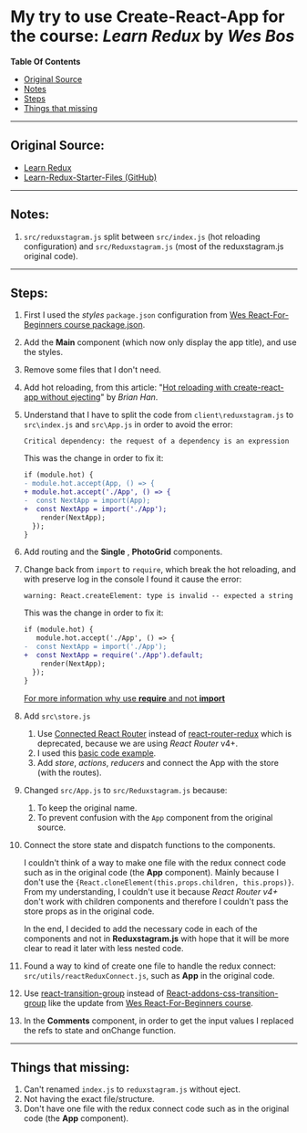 # My try to use Create-React-App for the course: _**Learn Redux**_ by _**Wes Bos**_

**Table Of Contents**

- [Original Source](#original-source)
- [Notes](#notes)
- [Steps](#steps)
- [Things that missing](#things-that-missing)

---

## Original Source:

- [Learn Redux]
- [Learn-Redux-Starter-Files (GitHub)]

---

## Notes:

1. `src/reduxstagram.js` split between `src/index.js` (hot reloading configuration) and `src/Reduxstagram.js` (most of the reduxstagram.js original code).

---

## Steps:

1. First I used the _styles_ `package.json` configuration from [Wes React-For-Beginners course package.json].
2. Add the **Main** component (which now only display the app title), and use the styles.
3. Remove some files that I don't need.
4. Add hot reloading, from this article: "[Hot reloading with create-react-app without ejecting]" by _Brian Han_.
5. Understand that I have to split the code from `client\reduxstagram.js` to `src\index.js` and `src\App.js` in order to avoid the error:
   ```shell
   Critical dependency: the request of a dependency is an expression
   ```
   This was the change in order to fix it:
   ```diff
   if (module.hot) {
   - module.hot.accept(App, () => {
   + module.hot.accept('./App', () => {
   -  const NextApp = import(App);
   +  const NextApp = import('./App');
       render(NextApp);
     });
   }
   ```
6. Add routing and the **Single** , **PhotoGrid** components.
7. Change back from `import` to `require`, which break the hot reloading, and with preserve log in the console I found it cause the error:
   ```shell
   warning: React.createElement: type is invalid -- expected a string
   ```
   This was the change in order to fix it:
   ```diff
   if (module.hot) {
      module.hot.accept('./App', () => {
   -  const NextApp = import('./App');
   +  const NextApp = require('./App').default;
       render(NextApp);
     });
   }
   ```
   [For more information why use **require** and not **import**]
8. Add `src\store.js`
   1. Use [Connected React Router] instead of [react-router-redux] which is deprecated, because we are using _React Router_ v4+.
   2. I used this [basic code example].
   3. Add _store_, _actions_, _reducers_ and connect the App with the store (with the routes).
9. Changed `src/App.js` to `src/Reduxstagram.js` because:
   1. To keep the original name.
   2. To prevent confusion with the `App` component from the original source.
10. Connect the store state and dispatch functions to the components.

    I couldn't think of a way to make one file with the redux connect code such as in the original code (the **App** component). Mainly because I don't use the `{React.cloneElement(this.props.children, this.props)}`. From my understanding, I couldn't use it because _React Router v4+_ don't work with children components and therefore I couldn't pass the store props as in the original code.

    In the end, I decided to add the necessary code in each of the components and not in **Reduxstagram.js** with hope that it will be more clear to read it later with less nested code.

11. Found a way to kind of create one file to handle the redux connect: `src/utils/reactReduxConnect.js`, such as **App** in the original code.
12. Use [react-transition-group] instead of [React-addons-css-transition-group] like the update from [Wes React-For-Beginners course].
13. In the **Comments** component, in order to get the input values I replaced the refs to state and onChange function.

---

## Things that missing:

1. Can't renamed `index.js` to `reduxstagram.js` without eject.
2. Not having the exact file/structure.
3. Don't have one file with the redux connect code such as in the original code (the **App** component).

<!-- external links -->

[learn redux]: http://LearnRedux.com
[learn-redux-starter-files (github)]: https://github.com/wesbos/Learn-Redux-Starter-Files
[wes react-for-beginners course package.json]: https://github.com/wesbos/React-For-Beginners-Starter-Files/blob/master/catch-of-the-day/package.json
[hot reloading with create-react-app without ejecting]: https://medium.com/@brianhan/hot-reloading-cra-without-eject-b54af352c642
[for more information why use **require** and not **import**]: https://stackoverflow.com/questions/43247696/javascript-require-vs-require-default
[connected react router]: https://github.com/supasate/connected-react-router
[react-router-redux]: https://github.com/reactjs/react-router-redux
[basic code example]: https://github.com/supasate/connected-react-router/tree/master/examples/basic
[react-transition-group]: https://github.com/reactjs/react-transition-group
[react-addons-css-transition-group]: https://www.npmjs.com/package/react-addons-css-transition-group
[wes react-for-beginners course]: https://github.com/wesbos/React-For-Beginners-Starter-Files#changes-in-the-2018-re-record
